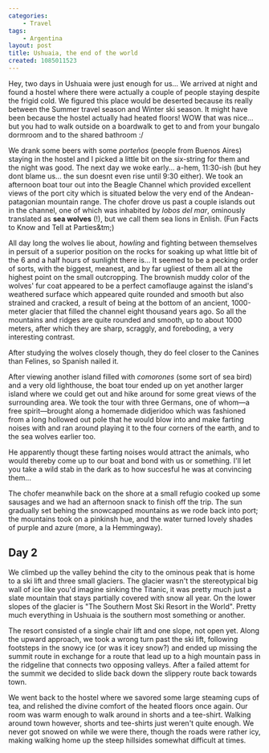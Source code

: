 ```yaml
---
categories:
    - Travel
tags:
    - Argentina
layout: post
title: Ushuaia, the end of the world
created: 1085011523
---
```


Hey,  two days in Ushuaia were just enough for us... We arrived at night and found a hostel where there were actually a couple of people staying despite the frigid cold. We figured this place would be deserted because its really between the Summer travel season and Winter ski season. <!--more--> It might have been because the hostel actually had heated floors! WOW that was nice... but you had to walk outside on a boardwalk to get to and from your bungalo dormroom and to the shared bathroom :/

We drank some beers with some *porteños* (people from Buenos Aires) staying in the hostel and I picked a little bit on the six-string for them and the night was good.  The next day we woke early... a-hem, 11:30-ish (but hey dont blame us... the sun doesnt even rise until 9:30 either).  We took an afternoon boat tour out into the Beagle Channel which provided excellent views of the port city which is situated below the very end of the Andean-patagonian mountain range.   The chofer drove us past a couple islands out in the channel, one of which was inhabited by *lobos del mar*, ominously translated as **sea wolves** (!), but we call them sea lions in Enlish. (Fun Facts to Know and Tell at Parties&tm;)

All day long the wolves lie about, *howling* and fighting between themselves in persuit of a superior position on the rocks for soaking up what little bit of the 6 and a half hours of sunlight there is... It seemed to be a pecking order of sorts, with the biggest, meanest, and by far ugliest of them all at the highest point on the small outcropping. The brownish muddy color of the wolves' fur coat appeared to be a perfect camoflauge against the island's weathered surface which appeared quite rounded and smooth but also strained and cracked, a result of being at the bottom of an ancient, 1000-meter glacier that filled the channel eight thousand years ago. So all the mountains and ridges are quite rounded and smooth, up to about 1000 meters, after which they are sharp, scraggly, and foreboding, a very interesting contrast.

After studying the wolves closely though, they do feel closer to the Canines than Felines, so Spanish nailed it.

After viewing another island filled with *comorones* (some sort of sea bird) and a very old lighthouse, the boat tour ended up on yet another larger island where we could get out and hike around for some great views of the surrounding area.  We took the tour with three Germans, one of whom—a free spirit—brought along a homemade didjeridoo which was fashioned from a long hollowed out pole that he would blow into and make farting noises with and ran around playing it to the four corners of the earth, and to the sea wolves earlier too.

He apparently thougt these farting noises would attract the animals, who would thereby come up to our boat and bond with us or something.  I'll let you take a wild stab in the dark as to how succesful he was at convincing them...

The chofer meanwhile back on the shore at a small refugio cooked up some sausages and we had an afternoon snack to finish off the trip.  The sun gradually set behing the snowcapped mountains as we rode back into port; the mountains took on a pinkinsh hue, and the water turned lovely shades of purple and azure (more, a la Hemmingway).

## Day 2

We climbed up the valley behind the city to the ominous peak that is home to a ski lift and three small glaciers. The glacier wasn't the stereotypical big wall of ice like you'd imagine sinking the Titanic, it was pretty much just a slate mountain that stays partially covered with snow all year.  On the lower slopes of the glacier is "The Southern Most Ski Resort in the World". Pretty much everything in Ushuaia is the southern most something or another.

The resort consisted of a single chair lift and one slope, not open yet.  Along the upward approach, we took a wrong turn past the ski lift, following footsteps in the snowy ice (or was it icey snow?) and ended up missing the summit route in exchange for a route that lead up to a high mountain pass in the ridgeline that connects two opposing valleys.  After a failed attemt for the summit we decided to slide back down the slippery route back towards town.

We went back to the hostel where we savored some large steaming cups of tea, and relished the divine comfort of the heated floors once again. Our room was warm enough to walk around in shorts and a tee-shirt.  Walking around town however, shorts and tee-shirts just weren't quite enough.  We never got snowed on while we were there, though the roads were rather icy, making walking home up the steep hillsides somewhat difficult at times.
